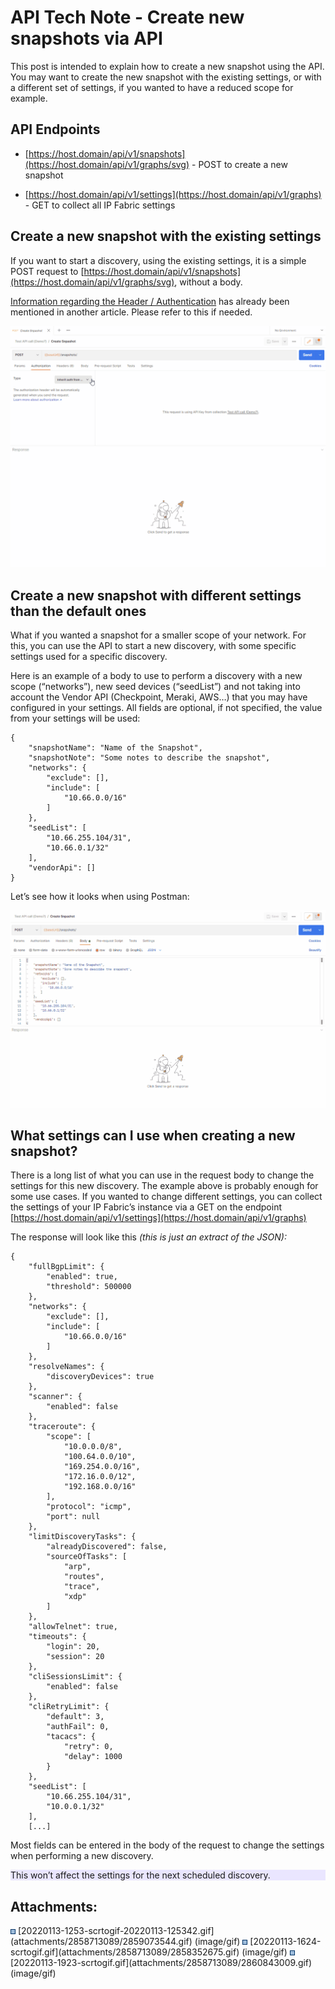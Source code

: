 # API Tech Note - Create new snapshots via API

This post is intended to explain how to create a new snapshot using the
API. You may want to create the new snapshot with the existing settings,
or with a different set of settings, if you wanted to have a reduced
scope for example.

## API Endpoints

-   [https://host.domain/api/v1/snapshots](https://host.domain/api/v1/graphs/svg) -
    POST to create a new snapshot

-   [https://host.domain/api/v1/settings](https://host.domain/api/v1/graphs) -
    GET to collect all IP Fabric settings

## Create a new snapshot with the existing settings

If you want to start a discovery, using the existing settings, it is a
simple POST request to
[https://host.domain/api/v1/snapshots](https://host.domain/api/v1/graphs/svg),
without a body.

[Information regarding the Header /
Authentication](https://ipfabric.atlassian.net/wiki/spaces/ND/pages/2785640457/API+Tech+Note+-+IP+Fabric+4.x+Unicast+Path+Lookup#POST-Request)
has already been mentioned in another article. Please refer to this if
needed.

<img src="attachments/2858713089/2859073544.gif" class="image-center" loading="lazy" data-image-src="attachments/2858713089/2859073544.gif" data-height="856" data-width="1114" data-unresolved-comment-count="0" data-linked-resource-id="2859073544" data-linked-resource-version="1" data-linked-resource-type="attachment" data-linked-resource-default-alias="20220113-1253-scrtogif-20220113-125342.gif" data-base-url="https://ipfabric.atlassian.net/wiki" data-linked-resource-content-type="image/gif" data-linked-resource-container-id="2858713089" data-linked-resource-container-version="7" data-media-id="f6374354-2f16-40c7-98c3-6e98f2624933" data-media-type="file" />

## Create a new snapshot with different settings than the default ones

What if you wanted a snapshot for a smaller scope of your network. For
this, you can use the API to start a new discovery, with some specific
settings used for a specific discovery.

Here is an example of a body to use to perform a discovery with a new
scope (“networks”), new seed devices (“seedList”) and not taking into
account the Vendor API (Checkpoint, Meraki, AWS…) that you may have
configured in your settings. All fields are optional, if not specified,
the value from your settings will be used:

<div class="code panel pdl" style="border-width: 1px;">

<div class="codeContent panelContent pdl">

``` jscript
{
    "snapshotName": "Name of the Snapshot",
    "snapshotNote": "Some notes to describe the snapshot",
    "networks": {
        "exclude": [],
        "include": [
            "10.66.0.0/16"
        ]
    },
    "seedList": [
        "10.66.255.104/31",
        "10.66.0.1/32"
    ],
    "vendorApi": []
}
```

</div>

</div>

Let’s see how it looks when using Postman:

<img src="attachments/2858713089/2860843009.gif" class="image-center" loading="lazy" data-image-src="attachments/2858713089/2860843009.gif" data-height="702" data-width="1122" data-unresolved-comment-count="0" data-linked-resource-id="2860843009" data-linked-resource-version="1" data-linked-resource-type="attachment" data-linked-resource-default-alias="20220113-1923-scrtogif.gif" data-base-url="https://ipfabric.atlassian.net/wiki" data-linked-resource-content-type="image/gif" data-linked-resource-container-id="2858713089" data-linked-resource-container-version="7" data-media-id="06968abb-8c01-4cab-a18c-0caae2ab0727" data-media-type="file" />

## What settings can I use when creating a new snapshot?

There is a long list of what you can use in the request body to change
the settings for this new discovery. The example above is probably
enough for some use cases. If you wanted to change different settings,
you can collect the settings of your IP Fabric’s instance via a GET on
the endpoint
[https://host.domain/api/v1/settings](https://host.domain/api/v1/graphs)

The response will look like this *(this is just an extract of the
JSON):*

<div class="code panel pdl" style="border-width: 1px;">

<div class="codeContent panelContent pdl">

``` jscript
{
    "fullBgpLimit": {
        "enabled": true,
        "threshold": 500000
    },
    "networks": {
        "exclude": [],
        "include": [
            "10.66.0.0/16"
        ]
    },
    "resolveNames": {
        "discoveryDevices": true
    },
    "scanner": {
        "enabled": false
    },
    "traceroute": {
        "scope": [
            "10.0.0.0/8",
            "100.64.0.0/10",
            "169.254.0.0/16",
            "172.16.0.0/12",
            "192.168.0.0/16"
        ],
        "protocol": "icmp",
        "port": null
    },
    "limitDiscoveryTasks": {
        "alreadyDiscovered": false,
        "sourceOfTasks": [
            "arp",
            "routes",
            "trace",
            "xdp"
        ]
    },
    "allowTelnet": true,
    "timeouts": {
        "login": 20,
        "session": 20
    },
    "cliSessionsLimit": {
        "enabled": false
    },
    "cliRetryLimit": {
        "default": 3,
        "authFail": 0,
        "tacacs": {
            "retry": 0,
            "delay": 1000
        }
    },
    "seedList": [
        "10.66.255.104/31",
        "10.0.0.1/32"
    ],
    [...]
```

</div>

</div>

Most fields can be entered in the body of the request to change the
settings when performing a new discovery.

<div class="panel"
style="background-color: #EAE6FF;border-color: #998DD9;border-width: 1px;">

<div class="panelContent" style="background-color: #EAE6FF;">

This won’t affect the settings for the next scheduled discovery.

</div>

</div>

<div class="pageSectionHeader">

## Attachments:

</div>

<div class="greybox" align="left">

<img src="images/icons/bullet_blue.gif" width="8" height="8" />
[20220113-1253-scrtogif-20220113-125342.gif](attachments/2858713089/2859073544.gif)
(image/gif)  
<img src="images/icons/bullet_blue.gif" width="8" height="8" />
[20220113-1624-scrtogif.gif](attachments/2858713089/2858352675.gif)
(image/gif)  
<img src="images/icons/bullet_blue.gif" width="8" height="8" />
[20220113-1923-scrtogif.gif](attachments/2858713089/2860843009.gif)
(image/gif)  

</div>
